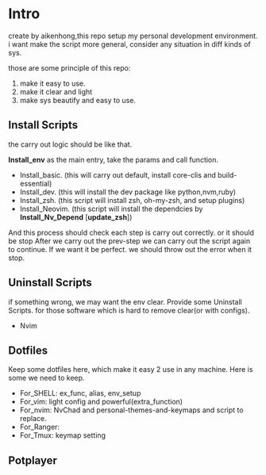 # Intro

create by aikenhong,this repo setup my personal development environment.
i want make the script more general, consider any situation in diff kinds of sys.

those are some principle of this repo:

1. make it easy to use.
2. make it clear and light
3. make sys beautify and easy to use.

## Install Scripts 

the carry out logic should be like that.

**Install_env** as the main entry, take the params and call function.

- Install_basic. (this will carry out default, install core-clis and build-essential)
- Install_dev. (this will install the dev package like python,nvm,ruby)
- Install_zsh. (this script will install zsh, oh-my-zsh, and setup plugins)
- Install_Neovim. (this script will install the dependcies by **Install_Nv_Depend** \[**update_zsh**\])

And this process should check each step is carry out correctly. or it should be stop
After we carry out the prev-step we can carry out the script again to continue.
If we want it be perfect. we should throw out the error when it stop.  

## Uninstall Scripts

if something wrong, we may want the env clear. Provide some Uninstall Scripts.
for those software which is hard to remove clear(or with configs).

- Nvim 

## Dotfiles

Keep some dotfiles here, which make it easy 2 use in any machine. 
Here is some we need to keep.

- For_SHELL: ex_func, alias, env_setup
- For_vim: light config and powerful(extra_function)
- For_nvim: NvChad and personal-themes-and-keymaps and script to replace.
- For_Ranger:
- For_Tmux: keymap setting

## Potplayer



